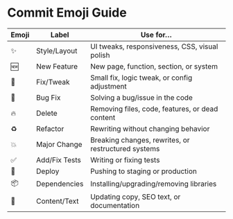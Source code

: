 # Commit Emoji Guide

| Emoji | Label            | Use for…                                                      |
|-------|------------------|----------------------------------------------------------------|
| ✨     | Style/Layout     | UI tweaks, responsiveness, CSS, visual polish                 |
| 🆕     | New Feature      | New page, function, section, or system                        |
| 🔧     | Fix/Tweak        | Small fix, logic tweak, or config adjustment                  |
| 🐛     | Bug Fix          | Solving a bug/issue in the code                               |
| 🔥     | Delete           | Removing files, code, features, or dead content               |
| ♻️     | Refactor         | Rewriting without changing behavior                           |
| 💥     | Major Change     | Breaking changes, rewrites, or restructured systems           |
| ✅     | Add/Fix Tests    | Writing or fixing tests                                       |
| 🚀     | Deploy           | Pushing to staging or production                              |
| 📦     | Dependencies     | Installing/upgrading/removing libraries                       |
| 📝     | Content/Text     | Updating copy, SEO text, or documentation                     |
